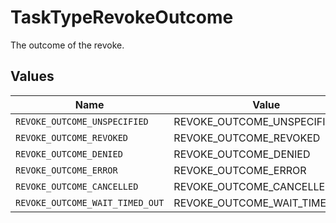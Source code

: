 # TaskTypeRevokeOutcome

The outcome of the revoke.


## Values

| Name                            | Value                           |
| ------------------------------- | ------------------------------- |
| `REVOKE_OUTCOME_UNSPECIFIED`    | REVOKE_OUTCOME_UNSPECIFIED      |
| `REVOKE_OUTCOME_REVOKED`        | REVOKE_OUTCOME_REVOKED          |
| `REVOKE_OUTCOME_DENIED`         | REVOKE_OUTCOME_DENIED           |
| `REVOKE_OUTCOME_ERROR`          | REVOKE_OUTCOME_ERROR            |
| `REVOKE_OUTCOME_CANCELLED`      | REVOKE_OUTCOME_CANCELLED        |
| `REVOKE_OUTCOME_WAIT_TIMED_OUT` | REVOKE_OUTCOME_WAIT_TIMED_OUT   |